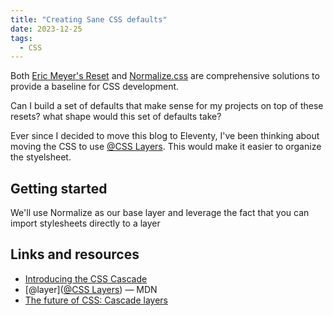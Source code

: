 ```yaml
---
title: "Creating Sane CSS defaults"
date: 2023-12-25
tags:
  - CSS
---
```


Both [Eric Meyer's Reset](https://meyerweb.com/eric/thoughts/2007/05/01/reset-reloaded/) and [Normalize.css](https://necolas.github.io/normalize.css/) are comprehensive solutions to provide a baseline for CSS development.

Can I build a set of defaults that make sense for my projects on top of these resets? what shape would this set of defaults take?

Ever since I decided to move this blog to Eleventy, I've been thinking about moving the CSS to use [@CSS Layers](https://developer.mozilla.org/en-US/docs/Web/CSS/@layer). This would make it easier to organize the styelsheet.

## Getting started

We'll use Normalize as our base layer and leverage the fact that you can import stylesheets directly to a layer

## Links and resources

* [Introducing the CSS Cascade](https://developer.mozilla.org/en-US/docs/Web/CSS/Cascade)
* [@layer]([@CSS Layers](https://developer.mozilla.org/en-US/docs/Web/CSS/@layer)) &mdash; MDN
* [The future of CSS: Cascade layers](https://www.bram.us/2021/09/15/the-future-of-css-cascade-layers-css-at-layer/)


